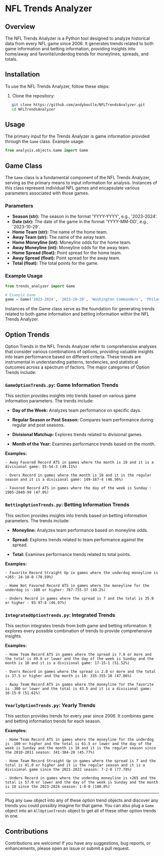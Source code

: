 # NFL Trends Analyzer

## Overview

The NFL Trends Analyzer is a Python tool designed to analyze historical data from every NFL game since 2006. It generates trends related to both game information and betting information, providing insights into home/away and favorite/underdog trends for moneylines, spreads, and totals.

## Installation

To use the NFL Trends Analyzer, follow these steps:

1. Clone the repository:
```bash
   git clone https://github.com/andyboulle/NFLTrendsAnalyzer.git
   cd NFLTrendsAnalyzer
```
## Usage

The primary input for the Trends Analyzer is game information provided through the `Game` class. Example usage:
```python
from analysis.objects.Game import Game
```
## Game Class

The `Game` class is a fundamental component of the NFL Trends Analyzer, serving as the primary means to input information for analysis. Instances of this class represent individual NFL games and encapsulate various parameters associated with those games.

### Parameters

- **Season (str):** The season in the format 'YYYY-YYYY', e.g., '2023-2024'.
- **Date (str):** The date of the game in the format 'YYYY-MM-DD', e.g., '2023-10-29'.
- **Home Team (str):** The name of the home team.
- **Away Team (str):** The name of the away team.
- **Home Moneyline (int):** Moneyline odds for the home team.
- **Away Moneyline (int):** Moneyline odds for the away team.
- **Home Spread (float):** Point spread for the home team.
- **Away Spread (float):** Point spread for the away team.
- **Total (float):** The total points for the game.

### Example Usage

```python
from trends_analyzer import Game

# Example Game
game = Game('2023-2024', '2023-10-29', 'Washington Commanders', 'Philadelphia Eagles', 265, -330, 7, -7, 43.5)
```
Instances of the Game class serve as the foundation for generating trends related to both game information and betting information within the NFL Trends Analyzer.
## Option Trends

Option Trends in the NFL Trends Analyzer refer to comprehensive analyses that consider various combinations of options, providing valuable insights into team performance based on different criteria. These trends are instrumental in understanding patterns, tendencies, and statistical outcomes across a spectrum of factors. The major categories of Option Trends include:

### ```GameOptionTrends.py```: Game Information Trends

This section provides insights into trends based on various game information parameters. The trends include:

- **Day of the Week:** Analyzes team performance on specific days.

- **Regular Season or Post Season:** Compares team performance during regular and post seasons.

- **Divisional Matchup:** Explores trends related to divisional games.

- **Month of the Year:** Examines performance trends based on the month.

**Examples:**
```
- Away Favored Record ATS in games where the month is 10 and it is a divisional game: 55-54-3 (49.11%)

- Overs Record in games where the month is 10 and it is the regular season and it is a divisional game: 149-167-4 (46.56%)

- Favored Record ATS in games where the day of the week is Sunday : 1905-2049-99 (47.0%)
```

### ```BettingOptionTrends.py```: Betting Information Trends

This section provides insights into trends based on betting information parameters. The trends include:

- **Moneyline:** Analyzes team performance based on moneyline odds.

- **Spread:** Explores trends related to team performance against the spread.

- **Total:** Examines performance trends related to total points.

**Examples:**
```
- Favorite Record Straight Up in games where the underdog moneyline is +265: 24-10-0 (70.59%)

- Home Not Favored Record ATS in games where the moneyline for the underdog is -100 or higher: 767-755-37 (49.2%)

- Unders Record in games where the spread is 7 and the total is 35.0 or higher : 93-97-8 (46.97%)
```

### ```IntegratedOptionTrends.py```: Integrated Trends

This section integrates trends from both game and betting information. It explores every possible combination of trends to provide comprehensive insights.

**Examples:**
```
- Home Team Record ATS in games where the spread is 7.0 or more and the total is 49.0 or lower and the day of the week is Sunday and the month is 10 and it is a divisional game: 17-15-1 (51.52%)

- Overs Record in games where the spread is 2.0 or more and the total is 37.5 or higher and the month is 10: 335-355-10 (47.86%)

- Away Team Record ATS in games where the moneyline for the favorite is -300 or lower and the total is 43.5 and it is a divisional game: 16-15-0 (51.61%)
```

### ```YearlyOptionTrends.py```: Yearly Trends

This section provides trends for every year since 2006. It combines game and betting information trends for each season.

**Examples:**
```
- Home Team Record ATS in games where the moneyline for the underdog is -100 or higher and the total is 61.5 or lower and the day of the week is Sunday and the month is 10 and it is the regular season since the 2010-2011 season: 341-384-20 (45.77%)

- Home Team Record Straight Up in games where the spread is 7 and the total is 41.0 or higher and it is the regular season and it is a divisional game since the 2021-2022 season: 7-2-0 (77.78%)

- Unders Record in games where the underdog moneyline is +265 and the total is 57.0 or lower and the day of the week is Sunday and the month is 10 since the 2023-2024 season: 1-0-0 (100.0%)
```
---
Plug any ```Game``` object into any of these option trend objects and discover any trends you could possibly imagine for that game. You can also plug a ```Game``` object into an ```AllOptionTrends``` object to get all of these other option trends in one.


## Contributions

Contributions are welcome! If you have any suggestions, bug reports, or enhancements, please open an issue or submit a pull request.
